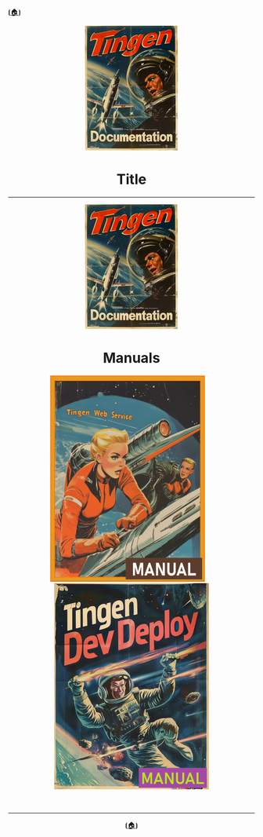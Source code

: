 <!-- u250812 -->

⦗[🏠︎](/README.md)⦘

<div align="center">

  ![logo](/.github/img/logo/TngnDocProj-194x254.png)

# Title

***

<div align="center">

  ![logo](../.github/img/logo/TngnDocProj-194x254.png)

# Manuals

  [![Tingen Web Service Manual](/.github/img/logo/man/TngnDocProj-TngnWsvcMan-316x420.png)](./tngnwsvc/)&nbsp;&nbsp;&nbsp;&nbsp;
  [![Tingen DevDeploy Manual](/.github/img/logo/man/TngnDocProj-TngnDvdpMan-320x420.png)](./tngndvdp/)

</div>

<br>

***

⦗[🏠︎](/README.md)⦘
